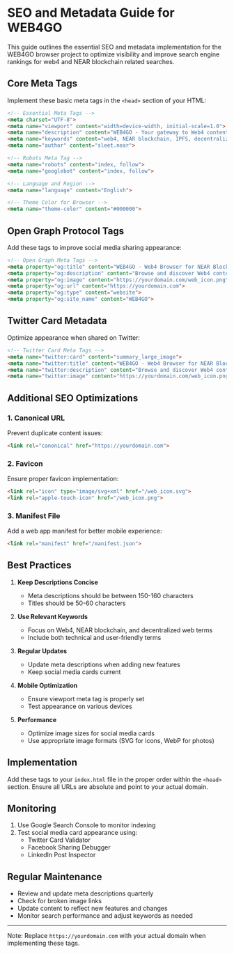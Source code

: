# SEO and Metadata Guide for WEB4GO

This guide outlines the essential SEO and metadata implementation for the WEB4GO browser project to optimize visibility and improve search engine rankings for web4 and NEAR blockchain related searches.

## Core Meta Tags

Implement these basic meta tags in the `<head>` section of your HTML:

```html
<!-- Essential Meta Tags -->
<meta charset="UTF-8">
<meta name="viewport" content="width=device-width, initial-scale=1.0">
<meta name="description" content="WEB4GO - Your gateway to Web4 content on NEAR blockchain. Browse and discover decentralized web applications across master accounts and subaccounts.">
<meta name="keywords" content="web4, NEAR blockchain, IPFS, decentralized web, web4 browser, NEAR protocol, blockchain apps, dapps, web3">
<meta name="author" content="sleet.near">

<!-- Robots Meta Tag -->
<meta name="robots" content="index, follow">
<meta name="googlebot" content="index, follow">

<!-- Language and Region -->
<meta name="language" content="English">

<!-- Theme Color for Browser -->
<meta name="theme-color" content="#000000">
```

## Open Graph Protocol Tags

Add these tags to improve social media sharing appearance:

```html
<!-- Open Graph Meta Tags -->
<meta property="og:title" content="WEB4GO - Web4 Browser for NEAR Blockchain">
<meta property="og:description" content="Browse and discover Web4 content across NEAR blockchain master accounts and subaccounts. Your gateway to the decentralized web.">
<meta property="og:image" content="https://yourdomain.com/web_icon.png">
<meta property="og:url" content="https://yourdomain.com">
<meta property="og:type" content="website">
<meta property="og:site_name" content="WEB4GO">
```

## Twitter Card Metadata

Optimize appearance when shared on Twitter:

```html
<!-- Twitter Card Meta Tags -->
<meta name="twitter:card" content="summary_large_image">
<meta name="twitter:title" content="WEB4GO - Web4 Browser for NEAR Blockchain">
<meta name="twitter:description" content="Browse and discover Web4 content across NEAR blockchain master accounts and subaccounts. Your gateway to the decentralized web.">
<meta name="twitter:image" content="https://yourdomain.com/web_icon.png">
```

## Additional SEO Optimizations

### 1. Canonical URL
Prevent duplicate content issues:
```html
<link rel="canonical" href="https://yourdomain.com">
```

### 2. Favicon
Ensure proper favicon implementation:
```html
<link rel="icon" type="image/svg+xml" href="/web_icon.svg">
<link rel="apple-touch-icon" href="/web_icon.png">
```

### 3. Manifest File
Add a web app manifest for better mobile experience:
```html
<link rel="manifest" href="/manifest.json">
```

## Best Practices

1. **Keep Descriptions Concise**
   - Meta descriptions should be between 150-160 characters
   - Titles should be 50-60 characters

2. **Use Relevant Keywords**
   - Focus on Web4, NEAR blockchain, and decentralized web terms
   - Include both technical and user-friendly terms

3. **Regular Updates**
   - Update meta descriptions when adding new features
   - Keep social media cards current

4. **Mobile Optimization**
   - Ensure viewport meta tag is properly set
   - Test appearance on various devices

5. **Performance**
   - Optimize image sizes for social media cards
   - Use appropriate image formats (SVG for icons, WebP for photos)

## Implementation

Add these tags to your `index.html` file in the proper order within the `<head>` section. Ensure all URLs are absolute and point to your actual domain.

## Monitoring

1. Use Google Search Console to monitor indexing
2. Test social media card appearance using:
   - Twitter Card Validator
   - Facebook Sharing Debugger
   - LinkedIn Post Inspector

## Regular Maintenance

- Review and update meta descriptions quarterly
- Check for broken image links
- Update content to reflect new features and changes
- Monitor search performance and adjust keywords as needed

---

Note: Replace `https://yourdomain.com` with your actual domain when implementing these tags.
